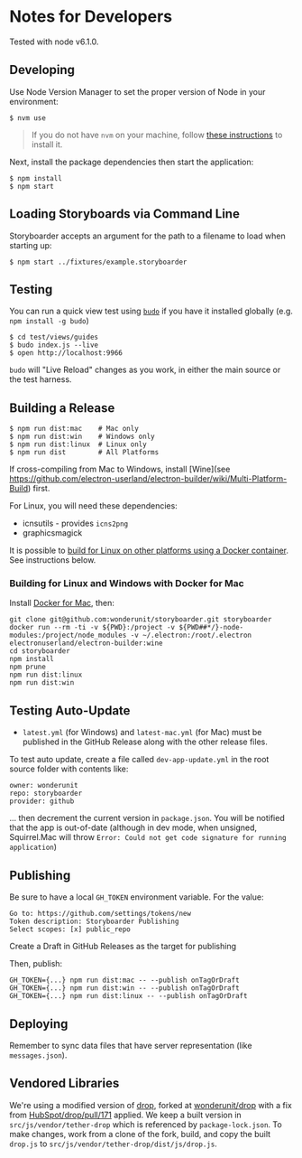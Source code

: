 # Notes for Developers

Tested with node v6.1.0.

## Developing

Use Node Version Manager to set the proper version of Node in your environment:

    $ nvm use

> If you do not have `nvm` on your machine, follow [these instructions](https://github.com/creationix/nvm#installation) to install it.

Next, install the package dependencies then start the application:

    $ npm install
    $ npm start

## Loading Storyboards via Command Line

Storyboarder accepts an argument for the path to a filename to load when starting up:

    $ npm start ../fixtures/example.storyboarder

## Testing

You can run a quick view test using [`budo`](https://github.com/mattdesl/budo) if you have it installed globally (e.g. `npm install -g budo`)

    $ cd test/views/guides
    $ budo index.js --live
    $ open http://localhost:9966

`budo` will "Live Reload" changes as you work, in either the main source or the test harness.

## Building a Release

    $ npm run dist:mac    # Mac only
    $ npm run dist:win    # Windows only
    $ npm run dist:linux  # Linux only
    $ npm run dist        # All Platforms

If cross-compiling from Mac to Windows, install [Wine](see https://github.com/electron-userland/electron-builder/wiki/Multi-Platform-Build) first.

For Linux, you will need these dependencies:

- icnsutils - provides `icns2png`
- graphicsmagick

It is possible to [build for Linux on other platforms using a Docker container](https://github.com/electron-userland/electron-builder/wiki/Docker). See instructions below.

### Building for Linux and Windows with Docker for Mac

Install [Docker for Mac](https://www.docker.com/docker-mac), then:

```
git clone git@github.com:wonderunit/storyboarder.git storyboarder
docker run --rm -ti -v ${PWD}:/project -v ${PWD##*/}-node-modules:/project/node_modules -v ~/.electron:/root/.electron electronuserland/electron-builder:wine
cd storyboarder
npm install
npm prune
npm run dist:linux
npm run dist:win
```

## Testing Auto-Update

- `latest.yml` (for Windows) and `latest-mac.yml` (for Mac) must be published in the GitHub Release along with the other release files.

To test auto update, create a file called `dev-app-update.yml` in the root source folder with contents like:

```
owner: wonderunit
repo: storyboarder
provider: github
```

... then decrement the current version in `package.json`. You will be notified that the app is out-of-date (although in dev mode, when unsigned, Squirrel.Mac will throw `Error: Could not get code signature for running application`)

## Publishing

Be sure to have a local `GH_TOKEN` environment variable. For the value:

    Go to: https://github.com/settings/tokens/new
    Token description: Storyboarder Publishing
    Select scopes: [x] public_repo

Create a Draft in GitHub Releases as the target for publishing

Then, publish:

    GH_TOKEN={...} npm run dist:mac -- --publish onTagOrDraft
    GH_TOKEN={...} npm run dist:win -- --publish onTagOrDraft
    GH_TOKEN={...} npm run dist:linux -- --publish onTagOrDraft

## Deploying

Remember to sync data files that have server representation (like `messages.json`).

## Vendored Libraries

We're using a modified version of [drop](https://github.com/HubSpot/drop), forked at [wonderunit/drop](https://github.com/wonderunit/drop) with a fix from [HubSpot/drop/pull/171](https://github.com/HubSpot/drop/pull/171) applied.
We keep a built version in `src/js/vendor/tether-drop` which is referenced by `package-lock.json`.
To make changes, work from a clone of the fork, build, and copy the built `drop.js` to `src/js/vendor/tether-drop/dist/js/drop.js`.
